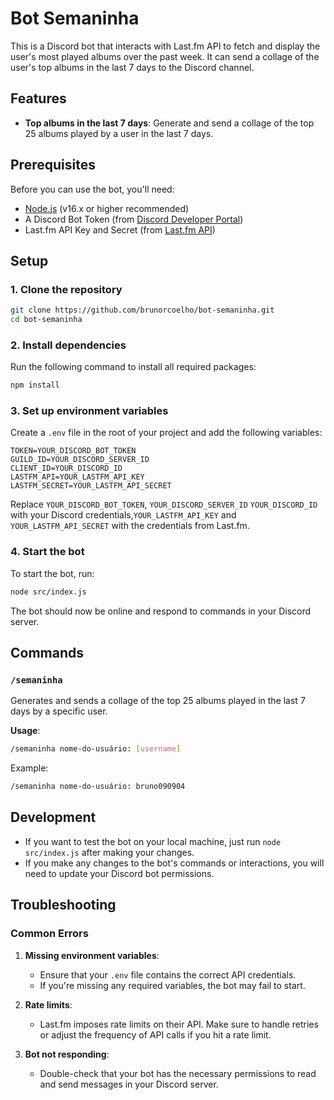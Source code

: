 # Bot Semaninha

This is a Discord bot that interacts with Last.fm API to fetch and display the user's most played albums over the past week. It can send a collage of the user's top albums in the last 7 days to the Discord channel.

## Features

- **Top albums in the last 7 days**: Generate and send a collage of the top 25 albums played by a user in the last 7 days.

## Prerequisites

Before you can use the bot, you'll need:

- [Node.js](https://nodejs.org/) (v16.x or higher recommended)
- A Discord Bot Token (from [Discord Developer Portal](https://discord.com/developers/applications))
- Last.fm API Key and Secret (from [Last.fm API](https://www.last.fm/api))

## Setup

### 1. Clone the repository

```bash
git clone https://github.com/brunorcoelho/bot-semaninha.git
cd bot-semaninha
```

### 2. Install dependencies

Run the following command to install all required packages:

```bash
npm install
```

### 3. Set up environment variables

Create a `.env` file in the root of your project and add the following variables:

```env
TOKEN=YOUR_DISCORD_BOT_TOKEN
GUILD_ID=YOUR_DISCORD_SERVER_ID
CLIENT_ID=YOUR_DISCORD_ID
LASTFM_API=YOUR_LASTFM_API_KEY
LASTFM_SECRET=YOUR_LASTFM_API_SECRET
```

Replace `YOUR_DISCORD_BOT_TOKEN`, `YOUR_DISCORD_SERVER_ID` `YOUR_DISCORD_ID` with your Discord credentials,`YOUR_LASTFM_API_KEY` and `YOUR_LASTFM_API_SECRET` with the credentials from Last.fm.

### 4. Start the bot

To start the bot, run:

```bash
node src/index.js
```

The bot should now be online and respond to commands in your Discord server.

## Commands

### `/semaninha`
Generates and sends a collage of the top 25 albums played in the last 7 days by a specific user.

**Usage**:
```bash
/semaninha nome-do-usuário: [username]
```

Example:
```bash
/semaninha nome-do-usuário: bruno090904
```

## Development

- If you want to test the bot on your local machine, just run `node src/index.js` after making your changes.
- If you make any changes to the bot's commands or interactions, you will need to update your Discord bot permissions.

## Troubleshooting

### Common Errors

1. **Missing environment variables**:
   - Ensure that your `.env` file contains the correct API credentials.
   - If you're missing any required variables, the bot may fail to start.

2. **Rate limits**:
   - Last.fm imposes rate limits on their API. Make sure to handle retries or adjust the frequency of API calls if you hit a rate limit.

3. **Bot not responding**:
   - Double-check that your bot has the necessary permissions to read and send messages in your Discord server.
